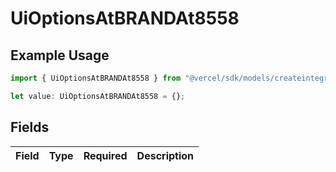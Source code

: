 # UiOptionsAtBRANDAt8558

## Example Usage

```typescript
import { UiOptionsAtBRANDAt8558 } from "@vercel/sdk/models/createintegrationstoredirectop.js";

let value: UiOptionsAtBRANDAt8558 = {};
```

## Fields

| Field       | Type        | Required    | Description |
| ----------- | ----------- | ----------- | ----------- |